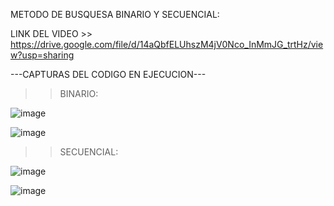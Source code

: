 METODO DE BUSQUESA BINARIO Y SECUENCIAL:   

LINK DEL VIDEO >>  https://drive.google.com/file/d/14aQbfELUhszM4jV0Nco_InMmJG_trtHz/view?usp=sharing 


---CAPTURAS DEL CODIGO EN EJECUCION---

>>BINARIO:
>>
![image](https://github.com/JonathanREV2003/Metodos-de-busquesa-binarioYsecuencial/assets/99297546/a98003f8-a606-4c07-b62f-00a3b8d72cb2)

![image](https://github.com/JonathanREV2003/Metodos-de-busquesa-binarioYsecuencial/assets/99297546/fa4e552b-91d6-4472-9863-ff5a444cb9c7)

>>SECUENCIAL:
>>
![image](https://github.com/JonathanREV2003/Metodos-de-busquesa-binarioYsecuencial/assets/99297546/8623f8fd-3134-41cf-8f5a-fe0b7559072d)

![image](https://github.com/JonathanREV2003/Metodos-de-busquesa-binarioYsecuencial/assets/99297546/86192f48-9277-4bbd-8f60-a5095cc1157d)

